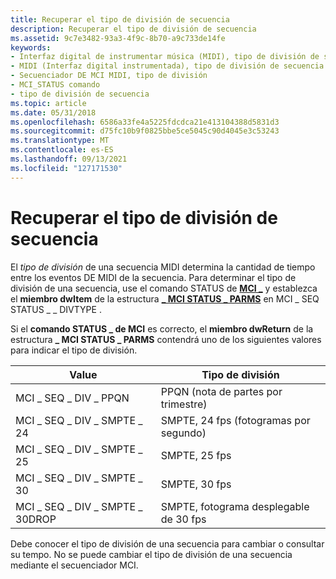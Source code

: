 ```yaml
---
title: Recuperar el tipo de división de secuencia
description: Recuperar el tipo de división de secuencia
ms.assetid: 9c7e3482-93a3-4f9c-8b70-a9c733de14fe
keywords:
- Interfaz digital de instrumentar música (MIDI), tipo de división de secuencia
- MIDI (Interfaz digital instrumentada), tipo de división de secuencia
- Secuenciador DE MCI MIDI, tipo de división
- MCI_STATUS comando
- tipo de división de secuencia
ms.topic: article
ms.date: 05/31/2018
ms.openlocfilehash: 6586a33fe4a5225fdcdca21e413104388d5831d3
ms.sourcegitcommit: d75fc10b9f0825bbe5ce5045c90d4045e3c53243
ms.translationtype: MT
ms.contentlocale: es-ES
ms.lasthandoff: 09/13/2021
ms.locfileid: "127171530"
---
```

# <a name="retrieving-the-sequence-division-type"></a>Recuperar el tipo de división de secuencia

El *tipo de división* de una secuencia MIDI determina la cantidad de tiempo entre los eventos DE MIDI de la secuencia. Para determinar el tipo de división de una secuencia, use el comando STATUS de [**MCI \_**](mci-status.md) y establezca el **miembro dwItem** de la estructura [**\_ MCI STATUS \_ PARMS**](mci-status-parms.md) en MCI \_ SEQ STATUS \_ \_ DIVTYPE .

Si el **comando STATUS \_ de MCI** es correcto, el **miembro dwReturn** de la estructura **\_ MCI STATUS \_ PARMS** contendrá uno de los siguientes valores para indicar el tipo de división.



| Value                        | Tipo de división                     |
|------------------------------|-----------------------------------|
| MCI \_ SEQ \_ DIV \_ PPQN          | PPQN (nota de partes por trimestre)     |
| MCI \_ SEQ \_ DIV \_ SMPTE \_ 24     | SMPTE, 24 fps (fotogramas por segundo) |
| MCI \_ SEQ \_ DIV \_ SMPTE \_ 25     | SMPTE, 25 fps                     |
| MCI \_ SEQ \_ DIV \_ SMPTE \_ 30     | SMPTE, 30 fps                     |
| MCI \_ SEQ \_ DIV \_ SMPTE \_ 30DROP | SMPTE, fotograma desplegable de 30 fps          |



 

Debe conocer el tipo de división de una secuencia para cambiar o consultar su tempo. No se puede cambiar el tipo de división de una secuencia mediante el secuenciador MCI.

 

 





